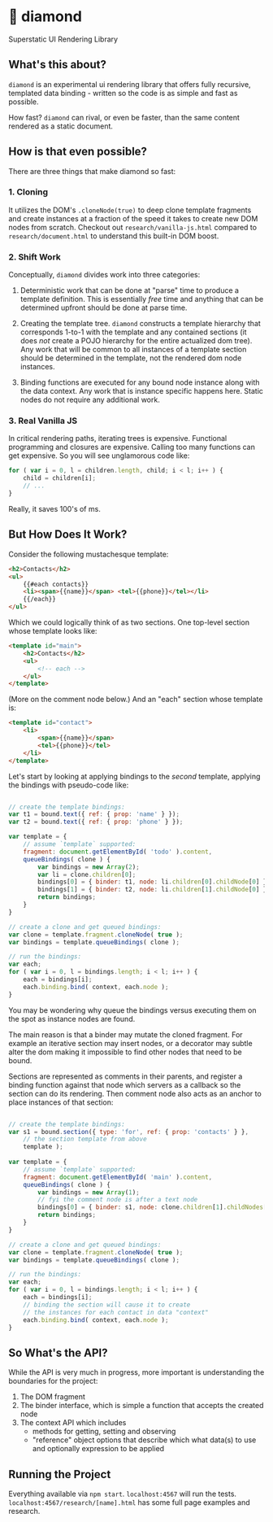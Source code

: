 # 💎 diamond

Superstatic UI Rendering Library

## What's this about?

`diamond` is an experimental ui rendering library that offers fully 
recursive, templated data binding - written so the code is as simple
and fast as possible.

How fast? `diamond` can rival, or even be faster, than the same 
content rendered as a static document.

## How is that even possible?

There are three things that make diamond so fast:

### 1. Cloning

It utilizes the DOM's `.cloneNode(true)` to deep clone template fragments 
and create instances at a fraction of the speed it takes to create new DOM nodes
from scratch. Checkout out `research/vanilla-js.html` compared to 
`research/document.html` to understand this built-in DOM boost.

### 2. Shift Work

Conceptually, `diamond` divides work into three categories:

1. Deterministic work that can be done at "parse" time to produce a template
definition. This is essentially *free* time and anything that can be determined
upfront should be done at parse time.

2. Creating the template tree. `diamond` constructs a template hierarchy that 
corresponds 1-to-1 with the template and any contained sections (it does *not* 
create a POJO hierarchy for the entire actualized dom tree). Any work
that will be common to all instances of a template section should be determined
in the template, not the rendered dom node instances.

3. Binding functions are executed for any bound node instance along with 
the data context. Any work that is instance specific happens here. 
Static nodes do not require any additional work.
	 
### 3. Real Vanilla JS

In critical rendering paths, iterating trees is expensive. Functional programming 
and closures are expensive. Calling too many functions can get expensive. So you will
see unglamorous code like:

```js
for ( var i = 0, l = children.length, child; i < l; i++ ) {
	child = children[i];
	// ...
}
```

Really, it saves 100's of ms.

## But How Does It Work?

Consider the following mustachesque template:

```html
<h2>Contacts</h2>
<ul>
	{{#each contacts}}
	<li><span>{{name}}</span> <tel>{{phone}}</tel></li>
	{{/each}}
</ul>
```

Which we could logically think of as two sections. One
top-level section whose template looks like:

```html
<template id="main">
	<h2>Contacts</h2>
	<ul>
		<!-- each -->
	</ul>
</template>
```

(More on the comment node below.) And an "each" section whose template is:

```html
<template id="contact">
	<li>
		<span>{{name}}</span>
		<tel>{{phone}}</tel>
	</li>
</template>
```

Let's start by looking at applying bindings to the _second_ template,
applying the bindings with pseudo-code like:

```js

// create the template bindings:
var t1 = bound.text({ ref: { prop: 'name' } });
var t2 = bound.text({ ref: { prop: 'phone' } });

var template = {
	// assume `template` supported:
	fragment: document.getElementById( 'todo' ).content,
	queueBindings( clone ) {
		var bindings = new Array(2);
		var li = clone.children[0];
		bindings[0] = { binder: t1, node: li.children[0].childNode[0] });
		bindings[1] = { binder: t2, node: li.children[1].childNode[0] });
		return bindings;
	}
}

// create a clone and get queued bindings:
var clone = template.fragment.cloneNode( true );
var bindings = template.queueBindings( clone );

// run the bindings:
var each;
for ( var i = 0, l = bindings.length; i < l; i++ ) {
	each = bindings[i];
	each.binding.bind( context, each.node );
}

```

You may be wondering why queue the bindings versus executing 
them on the spot as instance nodes are found. 

The main reason is that a binder may mutate the cloned fragment.
For example an iterative section may insert nodes, or a decorator 
may subtle alter the dom making it impossible to find other nodes
that need to be bound. 

Sections are represented as comments in their parents, and register
a binding function against that node which servers as a callback
so the section can do its rendering. Then comment node also acts as 
an anchor to place instances of that section:

```js

// create the template bindings:
var s1 = bound.section({ type: 'for', ref: { prop: 'contacts' } },
	// the section template from above
	template );
	
var template = {
	// assume `template` supported:
	fragment: document.getElementById( 'main' ).content,
	queueBindings( clone ) {
		var bindings = new Array(1);
		// fyi the comment node is after a text node 
		bindings[0] = { binder: s1, node: clone.children[1].childNodes[1] });
		return bindings;
	}
}

// create a clone and get queued bindings:
var clone = template.fragment.cloneNode( true );
var bindings = template.queueBindings( clone );

// run the bindings:
var each;
for ( var i = 0, l = bindings.length; i < l; i++ ) {
	each = bindings[i];
	// binding the section will cause it to create
	// the instances for each contact in data "context"
	each.binding.bind( context, each.node );
}

```

## So What's the API?

While the API is very much in progress, more important is
understanding the boundaries for the project:

1. The DOM fragment
2. The binder interface, which is simple a function that
   accepts the created node
3. The context API which includes
	* methods for getting, setting and observing
	* "reference" object options that describe which what
	data(s) to use and optionally expression to be applied

## Running the Project

Everything available via `npm start`. `localhost:4567` will run
the tests. `localhost:4567/research/[name].html` has some full 
page examples and research. 


